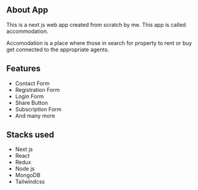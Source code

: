 ## About App

This is a next js web app created from scratch by me. This app is called accommodation.

Accomodation is a place where those in search for property to rent or buy get connected to the appropriate agents.

## Features

- Contact Form
- Registration Form
- Login Form
- Share Button
- Subscription Form
- And many more

## Stacks used

- Next js
- React
- Redux
- Node js
- MongoDB
- Tailwindcss
